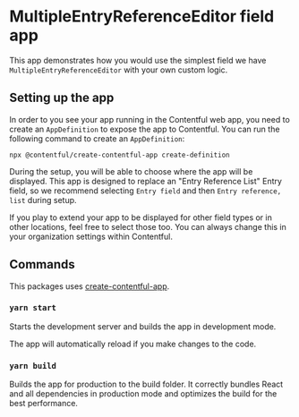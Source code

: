 # MultipleEntryReferenceEditor field app

This app demonstrates how you would use the simplest field we have `MultipleEntryReferenceEditor` with your own custom logic.

## Setting up the app

In order to you see your app running in the Contentful web app, you need to create an `AppDefinition` to expose the app to Contentful. You can run the following command to create an `AppDefinition`:

`npx @contentful/create-contentful-app create-definition`

During the setup, you will be able to choose where the app will be displayed. This app is designed to replace an "Entry Reference List" Entry field, so we recommend selecting `Entry field` and then `Entry reference, list` during setup.

If you play to extend your app to be displayed for other field types or in other locations, feel free to select those too. You can always change this in your organization settings within Contentful.

## Commands

This packages uses [create-contentful-app](https://github.com/contentful/create-contentful-app).

### `yarn start`

Starts the development server and builds the app in development mode.

The app will automatically reload if you make changes to the code.

### `yarn build`

Builds the app for production to the build folder.
It correctly bundles React and all dependencies in production mode and optimizes the build for the best performance.
